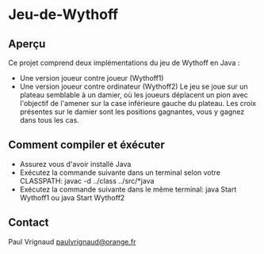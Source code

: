 # Jeu-de-Wythoff

## Aperçu
Ce projet comprend deux implémentations du jeu de Wythoff en Java : 
- Une version joueur contre joueur (Wythoff1)
- Une version joueur contre ordinateur (Wythoff2)
Le jeu se joue sur un plateau semblable à un damier, où les joueurs déplacent un pion avec l'objectif de l'amener sur la case inférieure gauche du plateau.
Les croix présentes sur le damier sont les positions gagnantes, vous y gagnez dans tous les cas.


## Comment compiler et éxécuter
- Assurez vous d'avoir installé Java
- Exécutez la commande suivante dans un terminal selon votre CLASSPATH: javac -d ../class ../src/*java
- Exécutez la commande suivante dans le même terminal: java Start Wythoff1 ou java Start Wythoff2

## Contact
Paul Vrignaud
paulvrignaud@orange.fr
